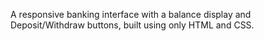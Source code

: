 A responsive banking interface with a balance display and Deposit/Withdraw buttons, built using only HTML and CSS.
